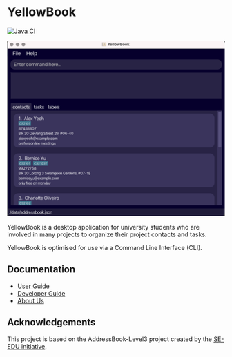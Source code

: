 # YellowBook

[![Java CI](https://github.com/AY2223S1-CS2103T-F11-4/tp/actions/workflows/gradle.yml/badge.svg)](https://github.com/AY2223S1-CS2103T-F11-4/tp/actions/workflows/gradle.yml)

![Ui](docs/images/Ui.png)

YellowBook is a desktop application for university students who are involved in many projects to organize their project
contacts and tasks.

YellowBook is optimised for use via a Command Line Interface (CLI).

## Documentation
* [User Guide](https://ay2223s1-cs2103t-f11-4.github.io/tp/UserGuide.html)
* [Developer Guide](https://ay2223s1-cs2103t-f11-4.github.io/tp/DeveloperGuide.html)
* [About Us](https://github.com/AY2223S1-CS2103T-F11-4/tp/blob/master/docs/AboutUs.md)

## Acknowledgements
This project is based on the AddressBook-Level3 project created by the [SE-EDU initiative](https://se-education.org).
